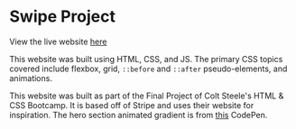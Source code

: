 # Swipe Project

View the live website [here](michaelmkrtch.github.io/swipe/)

This website was built using HTML, CSS, and JS. The primary CSS topics covered include flexbox, grid, `::before` and `::after` pseudo-elements, and animations.

This website was built as part of the Final Project of Colt Steele's HTML & CSS Bootcamp. It is based off of Stripe and uses their website for inspiration. The hero section animated gradient is from [this](https://codepen.io/smitpatelx/pen/GRZayyO) CodePen.